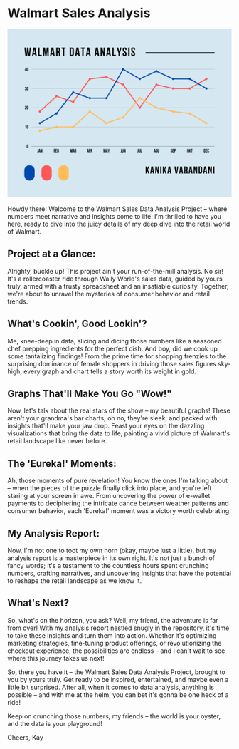 # Walmart Sales Analysis
![Banner](Walmart.png)

Howdy there! Welcome to the Walmart Sales Data Analysis Project – where numbers meet narrative and insights come to life! I'm thrilled to have you here, ready to dive into the juicy details of my deep dive into the retail world of Walmart.

Project at a Glance:
---------------------
Alrighty, buckle up! This project ain't your run-of-the-mill analysis. No sir! It's a rollercoaster ride through Wally World's sales data, guided by yours truly, armed with a trusty spreadsheet and an insatiable curiosity. Together, we're about to unravel the mysteries of consumer behavior and retail trends.

What's Cookin', Good Lookin'?
------------------------------
Me, knee-deep in data, slicing and dicing those numbers like a seasoned chef prepping ingredients for the perfect dish. And boy, did we cook up some tantalizing findings! From the prime time for shopping frenzies to the surprising dominance of female shoppers in driving those sales figures sky-high, every graph and chart tells a story worth its weight in gold.

Graphs That'll Make You Go "Wow!"
-----------------------------------
Now, let's talk about the real stars of the show – my beautiful graphs! These aren't your grandma's bar charts; oh no, they're sleek, and packed with insights that'll make your jaw drop. Feast your eyes on the dazzling visualizations that bring the data to life, painting a vivid picture of Walmart's retail landscape like never before.

The 'Eureka!' Moments:
------------------------
Ah, those moments of pure revelation! You know the ones I'm talking about – when the pieces of the puzzle finally click into place, and you're left staring at your screen in awe. From uncovering the power of e-wallet payments to deciphering the intricate dance between weather patterns and consumer behavior, each 'Eureka!' moment was a victory worth celebrating.

My Analysis Report:
--------------------
Now, I'm not one to toot my own horn (okay, maybe just a little), but my analysis report is a masterpiece in its own right. It's not just a bunch of fancy words; it's a testament to the countless hours spent crunching numbers, crafting narratives, and uncovering insights that have the potential to reshape the retail landscape as we know it.

What's Next?
-------------
So, what's on the horizon, you ask? Well, my friend, the adventure is far from over! With my analysis report nestled snugly in the repository, it's time to take these insights and turn them into action. Whether it's optimizing marketing strategies, fine-tuning product offerings, or revolutionizing the checkout experience, the possibilities are endless – and I can't wait to see where this journey takes us next!

So, there you have it – the Walmart Sales Data Analysis Project, brought to you by yours truly. Get ready to be inspired, entertained, and maybe even a little bit surprised. After all, when it comes to data analysis, anything is possible – and with me at the helm, you can bet it's gonna be one heck of a ride!

Keep on crunching those numbers, my friends – the world is your oyster, and the data is your playground!

Cheers,
Kay
